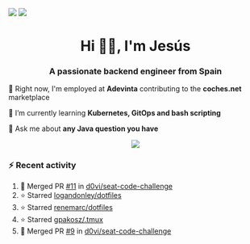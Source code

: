 [![](https://img.shields.io/badge/Jesús_Iglesias-0077B5?style=flat&logo=linkedin&logoColor=white)][linkedin]
[![](https://img.shields.io/badge/d0vi-330F63?style=flat&logo=gitlab&logoColor=white)][gitlab]

<h1 align="center">Hi 👋🏻️, I'm Jesús</h1>
<h3 align="center">A passionate backend engineer from Spain</h3>

🔭 Right now, I'm employed at **Adevinta** contributing to the **coches.net** marketplace

🌱 I’m currently learning **Kubernetes, GitOps and bash scripting**

💬 Ask me about **any Java question you have**

<p align="center">
  <a href="https://skillicons.dev">
    <img src="https://skillicons.dev/icons?i=java,kotlin,spring,postgres,git,kubernetes,docker,kafka,aws,elasticsearch,linux" />
  </a>
</p>

### ⚡ Recent activity

<!--RECENT_ACTIVITY:start-->
1. 🎉 Merged PR [#11](https://github.com/d0vi/seat-code-challenge/pull/11) in [d0vi/seat-code-challenge](https://github.com/d0vi/seat-code-challenge)<br>
2. ⭐ Starred [logandonley/dotfiles](https://github.com/logandonley/dotfiles)<br>
3. ⭐ Starred [renemarc/dotfiles](https://github.com/renemarc/dotfiles)<br>
4. ⭐ Starred [gpakosz/.tmux](https://github.com/gpakosz/.tmux)<br>
5. 🎉 Merged PR [#9](https://github.com/d0vi/seat-code-challenge/pull/9) in [d0vi/seat-code-challenge](https://github.com/d0vi/seat-code-challenge)<br>
<!--RECENT_ACTIVITY:end-->

[linkedin]: https://linkedin.com/in/jesusiglesiasiglesias
[gitlab]: https://gitlab.com/d0vi
